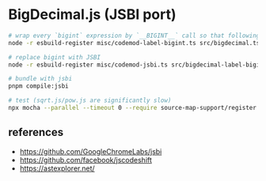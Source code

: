 # BigDecimal.js (JSBI port)

```sh
# wrap every `bigint` expression by `__BIGINT__` call so that following codemod can idententify them syntactically
node -r esbuild-register misc/codemod-label-bigint.ts src/bigdecimal.ts src/bigdecimal-label-bigint.ts

# replace bigint with JSBI
node -r esbuild-register misc/codemod-jsbi.ts src/bigdecimal-label-bigint.ts src/bigdecimal-jsbi.ts

# bundle with jsbi
pnpm compile:jsbi

# test (sqrt.js/pow.js are significantly slow)
npx mocha --parallel --timeout 0 --require source-map-support/register 'test/**/*.js' -g 'TAG_SLOW' --invert
```

## references

- https://github.com/GoogleChromeLabs/jsbi
- https://github.com/facebook/jscodeshift
- https://astexplorer.net/
